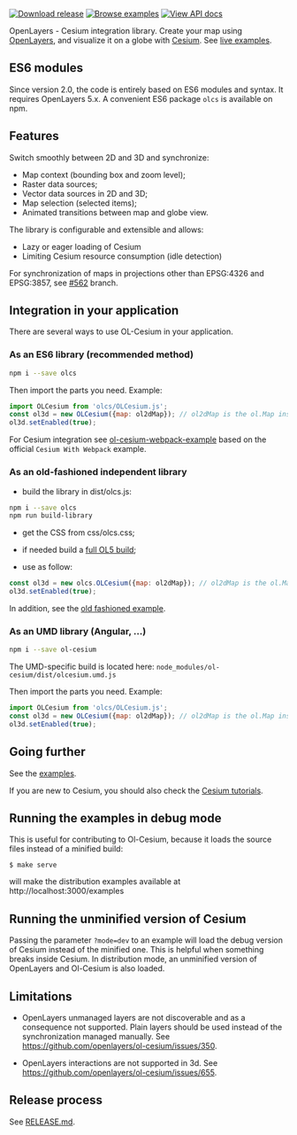 <!-- Begin Navigation buttons -->
<!-- Copy this block before clicking "Load README.md" above, and paste it back here afterwards -->
[![Download release](https://cdn.rawgit.com/ahocevar/a95de14fc607dcecce5a/raw/8dab32630b9c76526caa4ac152a339384ef0efd9/download-button.png)](https://github.com/openlayers/ol-cesium/releases/) [![Browse examples](https://cdn.rawgit.com/ahocevar/a95de14fc607dcecce5a/raw/95ff79a24b0ce611f99d46b113a215e6cb75b05a/examples-button.png)](http://openlayers.org/ol-cesium/examples/) [![View API docs](https://cdn.rawgit.com/ahocevar/a95de14fc607dcecce5a/raw/c027bfb4f33b163600ff55c7b7ecd4647fcbfc42/docs-button.png)](http://openlayers.org/ol-cesium/apidoc)

<!-- End Navigation buttons -->
OpenLayers - Cesium integration library. Create your map using [OpenLayers](https://openlayers.org/), and visualize it on a globe with [Cesium](https://cesiumjs.org).
See [live examples](https://openlayers.org/ol-cesium/examples/).


ES6 modules
-----------

Since version 2.0, the code is entirely based on ES6 modules and syntax.
It requires OpenLayers 5.x.
A convenient ES6 package `olcs` is available on npm.

Features
--------
Switch smoothly between 2D and 3D and synchronize:

- Map context (bounding box and zoom level);
- Raster data sources;
- Vector data sources in 2D and 3D;
- Map selection (selected items);
- Animated transitions between map and globe view.

The library is configurable and extensible and allows:

- Lazy or eager loading of Cesium
- Limiting Cesium resource consumption (idle detection)

For synchronization of maps in projections other than EPSG:4326 and EPSG:3857, see [#562](https://github.com/openlayers/ol-cesium/pull/562) branch.

Integration in your application
-------------------------------

There are several ways to use OL-Cesium in your application.

### As an ES6 library (recommended method)
```bash
npm i --save olcs
```

Then import the parts you need. Example:
```js
import OLCesium from 'olcs/OLCesium.js';
const ol3d = new OLCesium({map: ol2dMap}); // ol2dMap is the ol.Map instance
ol3d.setEnabled(true);
```

For Cesium integration see [ol-cesium-webpack-example](https://github.com/gberaudo/ol-cesium-webpack-example)
based on the official `Cesium With Webpack` example.

### As an old-fashioned independent library

- build the library in dist/olcs.js:
```bash
npm i --save olcs
npm run build-library
```

- get the CSS from css/olcs.css;

- if needed build a [full OL5 build](https://github.com/geoblocks/legacylib/tree/master/ol5);

- use as follow:
```js
const ol3d = new olcs.OLCesium({map: ol2dMap}); // ol2dMap is the ol.Map instance
ol3d.setEnabled(true);
```

In addition, see the [old fashioned example](https://openlayers.org/ol-cesium/examples/oldfashioned.html).

### As an UMD library (Angular, ...)
```bash
npm i --save ol-cesium
```
The UMD-specific build is located here: `node_modules/ol-cesium/dist/olcesium.umd.js`  


Then import the parts you need. Example:
```js
import OLCesium from 'olcs/OLCesium.js';
const ol3d = new OLCesium({map: ol2dMap}); // ol2dMap is the ol.Map instance
ol3d.setEnabled(true);
```

Going further
-------------

See the [examples](https://openlayers.org/ol-cesium/examples/).

If you are new to Cesium, you should also check the [Cesium tutorials](https://cesiumjs.org/tutorials).


Running the examples in debug mode
----------------------------------

This is useful for contributing to Ol-Cesium, because it loads the
source files instead of a minified build:

    $ make serve

will make the distribution examples available at http://localhost:3000/examples

Running the unminified version of Cesium
----------------------------------------

Passing the parameter `?mode=dev` to an example will load the debug version of
Cesium instead of the minified one. This is helpful when something breaks inside
Cesium. In distribution mode, an unminified version of OpenLayers and Ol-Cesium is
also loaded.

Limitations
-----------

- OpenLayers unmanaged layers are not discoverable and as a consequence not
supported. Plain layers should be used instead of the synchronization managed
manually. See https://github.com/openlayers/ol-cesium/issues/350.

- OpenLayers interactions are not supported in 3d. See https://github.com/openlayers/ol-cesium/issues/655.

Release process
---------------

See [RELEASE.md](https://github.com/openlayers/ol-cesium/blob/master/RELEASE.md).
